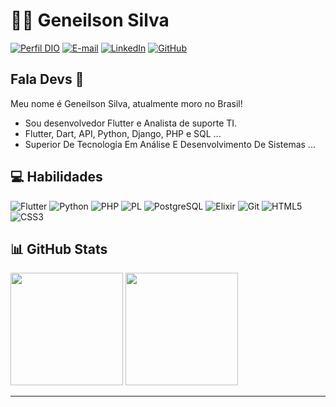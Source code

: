 # 👨‍💻 Geneilson Silva

[![Perfil DIO](https://img.shields.io/badge/-Meu%20Perfil%20na%20DIO-30A3DC?style=for-the-badge)](https://web.dio.me/users/geneilsonoliveira2002?tab=achievements)
[![E-mail](https://img.shields.io/badge/-Email-000?style=for-the-badge&logo=microsoft-outlook&logoColor=007BFF)](mailto:geneilsonoliveira2002@gmail.com)
[![LinkedIn](https://img.shields.io/badge/-LinkedIn-000?style=for-the-badge&logo=linkedin&logoColor=30A3DC)](https://www.linkedin.com/in/geneilsonsilva/)
[![GitHub](https://img.shields.io/badge/GitHub-100000?style=for-the-badge&logo=github&logoColor=white)](https://github.com/geneilson7)

## Fala Devs 👋

Meu nome é Geneilson Silva, atualmente moro no Brasil!

- Sou desenvolvedor Flutter e Analista de suporte TI.
- Flutter, Dart, API, Python, Django, PHP e SQL ...
- Superior De Tecnologia Em Análise E Desenvolvimento De Sistemas ...

## 💻 Habilidades

![Flutter](https://img.shields.io/badge/Flutter-02569B?style=for-the-badge&logo=flutter&logoColor=white)
![Python](https://img.shields.io/badge/python-3670A0?style=for-the-badge&logo=python&logoColor=ffdd54)
![PHP](https://img.shields.io/badge/PHP-777BB4?style=for-the-badge&logo=php&logoColor=white)
![PL](https://img.shields.io/badge/PL%2FSQL-FFFFFF?style=for-the-badge&logo=oracle&logoColor=FF0000&labelColor=FFFFFF&color=FF0000)
![PostgreSQL](https://img.shields.io/badge/PostgreSQL-000?style=for-the-badge&logo=postgresql)
![Elixir](https://img.shields.io/badge/Elixir-4B275F?style=for-the-badge&logo=elixir&logoColor=white)
![Git](https://img.shields.io/badge/GIT-E44C30?style=for-the-badge&logo=git&logoColor=white)
![HTML5](https://img.shields.io/badge/HTML5-E34F26?style=for-the-badge&logo=html5&logoColor=white)
![CSS3](https://img.shields.io/badge/CSS3-1572B6?style=for-the-badge&logo=css3&logoColor=white)

## 📊 GitHub Stats

<div>
     <img height="180em" src="https://github-readme-stats.vercel.app/api?username=Geneilson7&show_icons=true&theme=tokyonight"/>
    <img height="180em" src="https://github-readme-stats.vercel.app/api/top-langs/?username=Geneilson7&layout=compact&theme=tokyonight"/>
</div>

---
